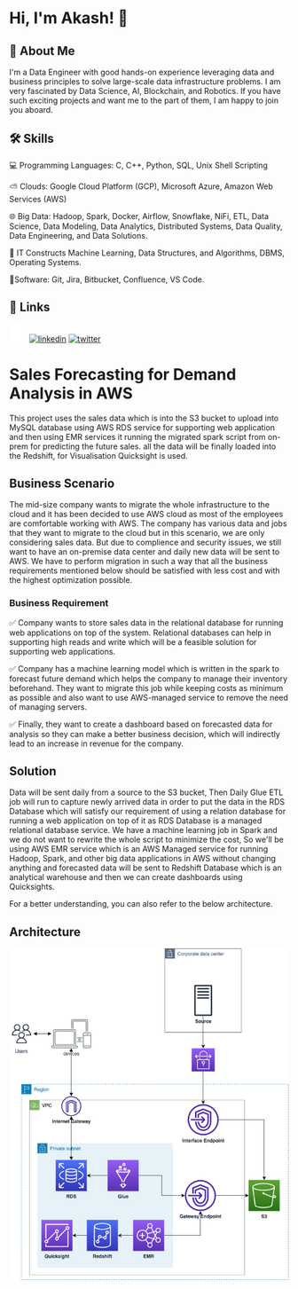 # Hi, I'm Akash! 👋


## 🚀 About Me
I'm a Data Engineer with good hands-on experience leveraging data and business principles to solve large-scale data infrastructure problems. I am very fascinated by Data Science, AI, Blockchain, and Robotics. If you have such exciting projects and want me to the part of them, I am happy to join you aboard.



## 🛠 Skills

💻 Programming Languages: C, C++, Python, SQL, Unix Shell Scripting

⛅ Clouds: Google Cloud Platform (GCP), Microsoft Azure, Amazon Web Services (AWS)

🌐 Big Data: Hadoop, Spark, Docker, Airflow, Snowflake, NiFi, ETL, Data Science, Data Modeling, Data Analytics, Distributed Systems, Data Quality, Data Engineering, and Data Solutions.

📙 IT Constructs Machine Learning, Data Structures, and Algorithms, DBMS, Operating Systems.

📱Software: Git, Jira, Bitbucket, Confluence, VS Code.



## 🔗 Links
[![Github repo](https://github.com/Akash54-AS/Akash54-AS/blob/main/GitHub-Mark-Light-32px.png)](https://github.com/Akash54-AS)
[![linkedin](https://img.shields.io/badge/linkedin-0A66C2?style=for-the-badge&logo=linkedin&logoColor=white)](https://www.linkedin.com/in/akashwaitage/)
[![twitter](https://img.shields.io/badge/twitter-1DA1F2?style=for-the-badge&logo=twitter&logoColor=white)](https://twitter.com/AkashWaitage54)

# Sales Forecasting for Demand Analysis in AWS
This project uses the sales data which is into the
S3 bucket to upload into MySQL database using AWS RDS service for supporting web application and then using EMR services it running the migrated spark script from on-prem for predicting the future sales. all the data will be finally loaded into the Redshift, for Visualisation Quicksight is used.




## Business Scenario
The mid-size company wants to migrate the whole infrastructure to the cloud and it has been decided to use AWS cloud as most of the employees are comfortable working with AWS. The company has various data and jobs that they want to migrate to the cloud but in this scenario, we are only considering sales data. But due to complience and security issues, we still want to have an on-premise data center and daily new data will be sent to AWS. We have to perform migration in such a way that all the business requirements mentioned below should be satisfied with less cost and with the highest optimization possible.

### Business Requirement

✅ Company wants to store sales data in the relational database for running web applications on top of the system. Relational databases can help in supporting high reads and write which will be a feasible solution for supporting web applications.

✅ Company has a machine learning model which is written in the spark to forecast future demand which helps the company to manage their inventory beforehand. They want to migrate this job while keeping costs as minimum as possible and also want to use AWS-managed service to remove the need of managing servers.

✅ Finally, they want to create a dashboard based on forecasted data for analysis so they can make a better business decision, which will indirectly lead to an increase in revenue for the company.

## Solution
Data will be sent daily from a source to the S3 bucket, Then Daily Glue ETL job will run to capture newly arrived data in order to put the data in the RDS Database which will satisfy our requirement of using a relation database for running a web application on top of it as RDS Database is a managed relational database service. We have a machine learning job in Spark and we do not want to rewrite the whole script to minimize the cost, So we'll be using AWS EMR service which is an AWS Managed service for running Hadoop, Spark, and other big data applications in AWS without changing anything and forecasted data will be sent to Redshift Database which is an analytical warehouse and then we can create dashboards using Quicksights.

For a better understanding, you can also refer to the below architecture.
## Architecture 
[![Github repo](https://github.com/Akash54-AS/Sales_Forecasting_For_Demand_Analysis_In_AWS/blob/Dev/Images/Architecture.png)](https://github.com/Akash54-AS)

